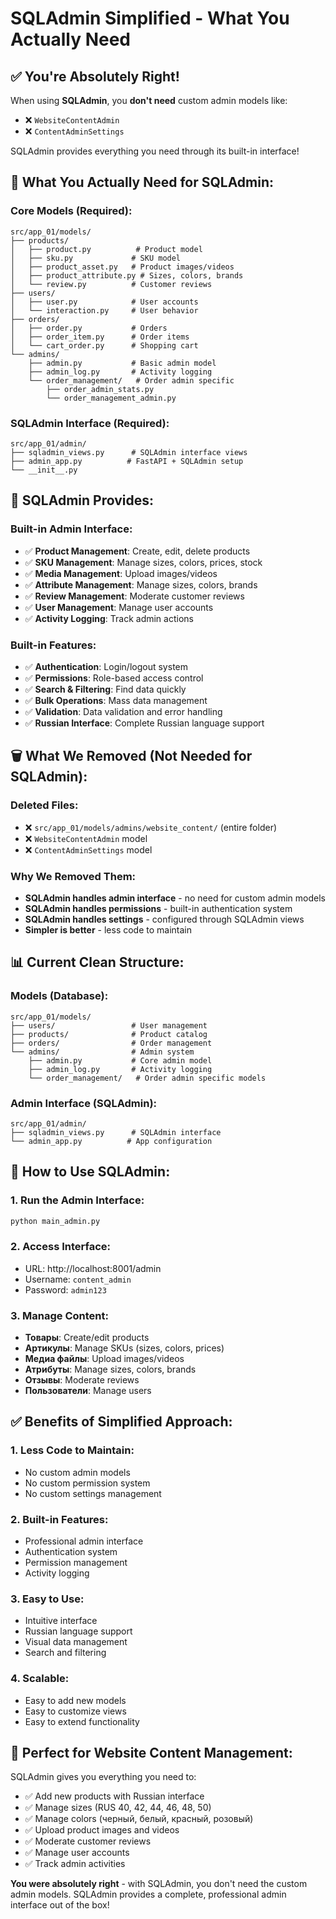 # SQLAdmin Simplified - What You Actually Need

## ✅ **You're Absolutely Right!**

When using **SQLAdmin**, you **don't need** custom admin models like:

- ❌ `WebsiteContentAdmin`
- ❌ `ContentAdminSettings`

SQLAdmin provides everything you need through its built-in interface!

## 🎯 **What You Actually Need for SQLAdmin:**

### **Core Models (Required):**

```
src/app_01/models/
├── products/
│   ├── product.py          # Product model
│   ├── sku.py             # SKU model
│   ├── product_asset.py   # Product images/videos
│   ├── product_attribute.py # Sizes, colors, brands
│   └── review.py          # Customer reviews
├── users/
│   ├── user.py            # User accounts
│   └── interaction.py     # User behavior
├── orders/
│   ├── order.py           # Orders
│   ├── order_item.py      # Order items
│   └── cart_order.py      # Shopping cart
└── admins/
    ├── admin.py           # Basic admin model
    ├── admin_log.py       # Activity logging
    └── order_management/   # Order admin specific
        ├── order_admin_stats.py
        └── order_management_admin.py
```

### **SQLAdmin Interface (Required):**

```
src/app_01/admin/
├── sqladmin_views.py      # SQLAdmin interface views
├── admin_app.py          # FastAPI + SQLAdmin setup
└── __init__.py
```

## 🚀 **SQLAdmin Provides:**

### **Built-in Admin Interface:**

- ✅ **Product Management**: Create, edit, delete products
- ✅ **SKU Management**: Manage sizes, colors, prices, stock
- ✅ **Media Management**: Upload images/videos
- ✅ **Attribute Management**: Manage sizes, colors, brands
- ✅ **Review Management**: Moderate customer reviews
- ✅ **User Management**: Manage user accounts
- ✅ **Activity Logging**: Track admin actions

### **Built-in Features:**

- ✅ **Authentication**: Login/logout system
- ✅ **Permissions**: Role-based access control
- ✅ **Search & Filtering**: Find data quickly
- ✅ **Bulk Operations**: Mass data management
- ✅ **Validation**: Data validation and error handling
- ✅ **Russian Interface**: Complete Russian language support

## 🗑️ **What We Removed (Not Needed for SQLAdmin):**

### **Deleted Files:**

- ❌ `src/app_01/models/admins/website_content/` (entire folder)
- ❌ `WebsiteContentAdmin` model
- ❌ `ContentAdminSettings` model

### **Why We Removed Them:**

- **SQLAdmin handles admin interface** - no need for custom admin models
- **SQLAdmin handles permissions** - built-in authentication system
- **SQLAdmin handles settings** - configured through SQLAdmin views
- **Simpler is better** - less code to maintain

## 📊 **Current Clean Structure:**

### **Models (Database):**

```
src/app_01/models/
├── users/                 # User management
├── products/              # Product catalog
├── orders/                # Order management
└── admins/                # Admin system
    ├── admin.py           # Core admin model
    ├── admin_log.py       # Activity logging
    └── order_management/   # Order admin specific models
```

### **Admin Interface (SQLAdmin):**

```
src/app_01/admin/
├── sqladmin_views.py      # SQLAdmin interface
└── admin_app.py          # App configuration
```

## 🎯 **How to Use SQLAdmin:**

### **1. Run the Admin Interface:**

```bash
python main_admin.py
```

### **2. Access Interface:**

- URL: http://localhost:8001/admin
- Username: `content_admin`
- Password: `admin123`

### **3. Manage Content:**

- **Товары**: Create/edit products
- **Артикулы**: Manage SKUs (sizes, colors, prices)
- **Медиа файлы**: Upload images/videos
- **Атрибуты**: Manage sizes, colors, brands
- **Отзывы**: Moderate reviews
- **Пользователи**: Manage users

## ✅ **Benefits of Simplified Approach:**

### **1. Less Code to Maintain:**

- No custom admin models
- No custom permission system
- No custom settings management

### **2. Built-in Features:**

- Professional admin interface
- Authentication system
- Permission management
- Activity logging

### **3. Easy to Use:**

- Intuitive interface
- Russian language support
- Visual data management
- Search and filtering

### **4. Scalable:**

- Easy to add new models
- Easy to customize views
- Easy to extend functionality

## 🚀 **Perfect for Website Content Management:**

SQLAdmin gives you everything you need to:

- ✅ Add new products with Russian interface
- ✅ Manage sizes (RUS 40, 42, 44, 46, 48, 50)
- ✅ Manage colors (черный, белый, красный, розовый)
- ✅ Upload product images and videos
- ✅ Moderate customer reviews
- ✅ Manage user accounts
- ✅ Track admin activities

**You were absolutely right** - with SQLAdmin, you don't need the custom admin models. SQLAdmin provides a complete, professional admin interface out of the box!

